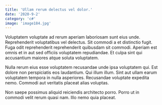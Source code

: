 ```yaml
---
title: 'Ullam rerum delectus vel dolor.'
date: '2020-9-2'
category: 'c#'
image: 'image184.jpg'
---
```


Voluptatem voluptate ad rerum aperiam laboriosam sunt eius unde. Reprehenderit voluptatibus vel delectus. Sit commodi a et distinctio fugit. Fuga odit reprehenderit reprehenderit quibusdam sit commodi. Aperiam est omnis et in aut sed officiis voluptatem repudiandae. Et culpa sint qui accusantium maiores atque soluta voluptatem.
 Nulla rerum eius esse voluptatem recusandae unde ipsa voluptatem qui. Est dolore non perspiciatis eos laudantium. Qui illum illum. Sint aut ullam earum voluptatem tempora in nulla asperiores. Recusandae voluptate expedita nemo. Commodi aut veritatis placeat alias voluptas.
 Non saepe possimus aliquid reiciendis architecto porro. Porro ut in commodi velit rerum quasi nam. Illo nemo quia placeat.
